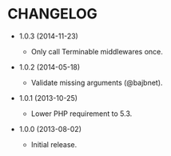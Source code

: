 CHANGELOG
=========

* 1.0.3 (2014-11-23)

  * Only call Terminable middlewares once.

* 1.0.2 (2014-05-18)

  * Validate missing arguments (@bajbnet).

* 1.0.1 (2013-10-25)

  * Lower PHP requirement to 5.3.

* 1.0.0 (2013-08-02)

  * Initial release.
